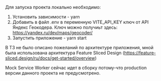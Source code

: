 Для запуска проекта локально необходимо:

1. Установить зависимости - yarn
2. Добавить в файл .env в переменную VITE_API_KEY ключ от API Яндекс Геокодера. Ключ можно получиьт здесь: https://yandex.ru/dev/maps/geocoder/
3. Запустить приложение - yarn start

В ТЗ не было описано пожеланий по архитектуре приложения, мной была использована архитектура Feature Sliced Design (https://feature-sliced.design/ru/docs/get-started/overview)

Mock Service Worker сейчас идет в сборку потому-что production версии данного проекта не предусмотрено.
